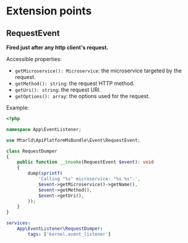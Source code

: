 # Extension points

## RequestEvent
**Fired just after any http client's request.**

Accessible properties:
- `getMicroservice(): Microservice`: the microservice targeted by the request.
- `getMethod(): string`: the request HTTP method.
- `getUri(): string`: the request URI.
- `getOptions(): array`: the options used for the request.

Example:
```php
<?php

namespace App\EventListener;

use Mtarld\ApiPlatformMsBundle\Event\RequestEvent;

class RequestDumper
{
    public function __invoke(RequestEvent $event): void
    {
        dump(sprintf(
            'Calling "%s" microservice: "%s %s".',
            $event->getMicroservice()->getName(),
            $event->getMethod(),
            $event->getUri(),
        ));
    }
}
```

```yaml
services:
    App\EventListener\RequestDumper:
        tags: ['kernel.event_listener']
```
